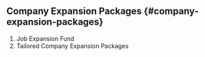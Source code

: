 ## Company Expansion Packages {#company-expansion-packages}

1.  Job Expansion Fund
2.  Tailored Company Expansion Packages